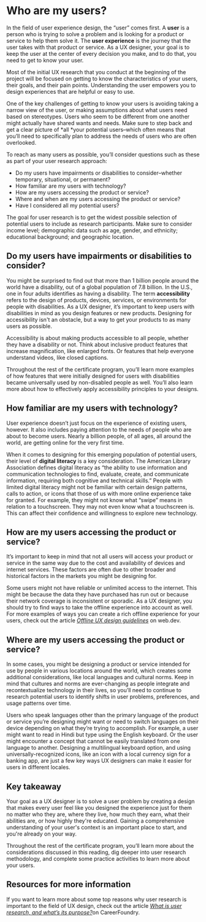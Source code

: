 # Who are my users?

In the field of user experience design, the “user” comes first. A **user** is a person who is trying to solve a problem and is looking for a product or service to help them solve it. The **user experience** is the journey that the user takes with that product or service. As a UX designer, your goal is to keep the user at the center of every decision you make, and to do that, you need to get to know your user.

Most of the initial UX research that you conduct at the beginning of the project will be focused on getting to know the characteristics of your users, their goals, and their pain points. Understanding the user empowers you to design experiences that are helpful or easy to use.

One of the key challenges of getting to know your users is avoiding taking a narrow view of the user, or making assumptions about what users need based on stereotypes. Users who seem to be different from one another might actually have shared wants and needs. Make sure to step back and get a clear picture of *all *your potential users–which often means that you’ll need to specifically plan to address the needs of users who are often overlooked.

To reach as many users as possible, you’ll consider questions such as these as part of your user research approach:

* Do my users have impairments or disabilities to consider–whether temporary, situational, or permanent?
* How familiar are my users with technology?
* How are my users accessing the product or service?
* Where and when are my users accessing the product or service?
* Have I considered all my potential users?

The goal for user research is to get the widest possible selection of potential users to include as research participants. Make sure to consider income level; demographic data such as age, gender, and ethnicity; educational background; and geographic location.

## Do my users have impairments or disabilities to consider?

You might be surprised to find out that more than 1 billion people around the world have a disability, out of a global population of 7.8 billion. In the U.S., one in four adults identifies as having a disability. The term **accessibility** refers to the design of products, devices, services, or environments for people with disabilities. As a UX designer, it’s important to keep users with disabilities in mind as you design features or new products. Designing for accessibility isn't an obstacle, but a way to get your products to as many users as possible.

Accessibility is about making products accessible to all people, whether they have a disability or not. Think about inclusive product features that increase magnification, like enlarged fonts. Or features that help everyone understand videos, like closed captions.

Throughout the rest of the certificate program, you’ll learn more examples of how features that were initially designed for users with disabilities became universally used by non-disabled people as well. You’ll also learn more about how to effectively apply accessibility principles to your designs.

## How familiar are my users with technology?

User experience doesn’t just focus on the experience of existing users, however. It also includes paying attention to the needs of people who are about to become users. Nearly a billion people, of all ages, all around the world, are getting online for the very first time.

When it comes to designing for this emerging population of potential users, their level of **digital literacy** is a key consideration. The American Library Association defines digital literacy as “the ability to use information and communication technologies to find, evaluate, create, and communicate information, requiring both cognitive and technical skills.” People with limited digital literacy might not be familiar with certain design patterns, calls to action, or icons that those of us with more online experience take for granted. For example, they might not know what “swipe” means in relation to a touchscreen. They may not even know what a touchscreen is. This can affect their confidence and willingness to explore new technology.

## How are my users accessing the product or service?

It’s important to keep in mind that not all users will access your product or service in the same way due to the cost and availability of devices and internet services. These factors are often due to other broader and historical factors in the markets you might be designing for.

Some users might not have reliable or unlimited access to the internet. This might be because the data they have purchased has run out or because their network coverage is inconsistent or sporadic. As a UX designer, you should try to find ways to take the offline experience into account as well. For more examples of ways you can create a rich offline experience for your users, check out the article [*Offline UX design guidelines*](https://web.dev/offline-ux-design-guidelines/) on web.dev.

## Where are my users accessing the product or service?

In some cases, you might be designing a product or service intended for use by people in various locations around the world, which creates some additional considerations, like local languages and cultural norms. Keep in mind that cultures and norms are ever-changing as people integrate and recontextualize technology in their lives, so you’ll need to continue to research potential users to identify shifts in user problems, preferences, and usage patterns over time.

Users who speak languages other than the primary language of the product or service you’re designing might want or need to switch languages on their device depending on what they’re trying to accomplish. For example, a user might want to read in Hindi but type using the English keyboard. Or the user might encounter a concept that cannot be easily translated from one language to another. Designing a multilingual keyboard option, and using universally-recognized icons, like an icon with a local currency sign for a banking app, are just a few key ways UX designers can make it easier for users in different locales.

## Key takeaway

Your goal as a UX designer is to solve a user problem by creating a design that makes every user feel like you designed the experience just for them no matter who they are, where they live, how much they earn, what their abilities are, or how highly they're educated. Gaining a comprehensive understanding of your user's context is an important place to start, and you're already on your way.

Throughout the rest of the certificate program, you’ll learn more about the considerations discussed in this reading, dig deeper into user research methodology, and complete some practice activities to learn more about your users.

## Resources for more information

If you want to learn more about some top reasons why user research is important to the field of UX design, check out the article [*What is user research, and what’s its purpose?*](https://careerfoundry.com/en/blog/ux-design/the-importance-of-user-research-and-how-to-do-it/)on CareerFoundry.
